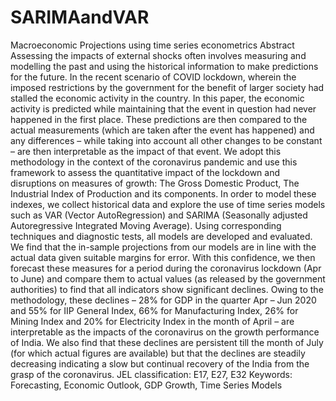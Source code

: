 # SARIMAandVAR
Macroeconomic Projections using time series econometrics
Abstract
Assessing the impacts of external shocks often involves measuring and modelling the past and using the historical information to make predictions for the future. In the recent scenario of COVID lockdown, wherein the imposed restrictions by the government for the benefit of larger society had stalled the economic activity in the country. In this paper, the economic activity is predicted while maintaining that the event in question had never happened in the first place. These predictions are then compared to the actual measurements (which are taken after the event has happened) and any differences – while taking into account all other changes to be constant – are then interpretable as the impact of that event. We adopt this methodology in the context of the coronavirus pandemic and use this framework to assess the quantitative impact of the lockdown and disruptions on measures of growth: The Gross Domestic Product, The Industrial Index of Production and its components. 
In order to model these indexes, we collect historical data and explore the use of time series models such as VAR (Vector AutoRegression) and SARIMA (Seasonally adjusted Autoregressive Integrated Moving Average). Using corresponding techniques and diagnostic tests, all models are developed and evaluated. We find that the in-sample projections from our models are in line with the actual data given suitable margins for error. With this confidence, we then forecast these measures for a period during the coronavirus lockdown (Apr to June) and compare them to actual values (as released by the government authorities) to find that all indicators show significant declines. 
Owing to the methodology, these declines – 28% for GDP in the quarter Apr – Jun 2020 and 55% for IIP General Index, 66% for Manufacturing Index, 26% for Mining Index and 20% for Electricity Index in the month of April – are interpretable as the impacts of the coronavirus on the growth performance of India. We also find that these declines are persistent till the month of July (for which actual figures are available) but that the declines are steadily decreasing indicating a slow but continual recovery of the India from the grasp of the coronavirus.
JEL classification: E17, E27, E32
Keywords: Forecasting, Economic Outlook, GDP Growth, Time Series Models
